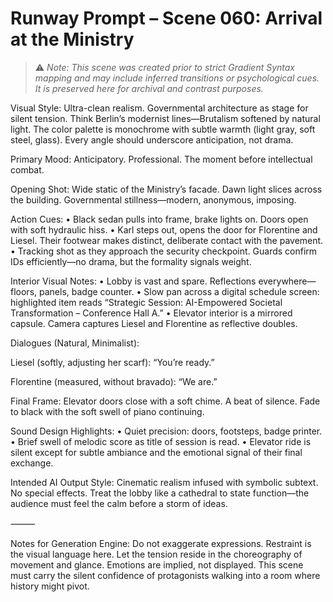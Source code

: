 # Runway Prompt – Scene 060: Arrival at the Ministry

> ⚠️ *Note: This scene was created prior to strict Gradient Syntax mapping and may include inferred transitions or psychological cues. It is preserved here for archival and contrast purposes.*

Visual Style:
Ultra-clean realism. Governmental architecture as stage for silent tension. Think Berlin’s modernist lines—Brutalism softened by natural light. The color palette is monochrome with subtle warmth (light gray, soft steel, glass). Every angle should underscore anticipation, not drama.

Primary Mood:
Anticipatory. Professional. The moment before intellectual combat.

Opening Shot:
Wide static of the Ministry’s facade. Dawn light slices across the building. Governmental stillness—modern, anonymous, imposing.

Action Cues:
	•	Black sedan pulls into frame, brake lights on. Doors open with soft hydraulic hiss.
	•	Karl steps out, opens the door for Florentine and Liesel. Their footwear makes distinct, deliberate contact with the pavement.
	•	Tracking shot as they approach the security checkpoint. Guards confirm IDs efficiently—no drama, but the formality signals weight.

Interior Visual Notes:
	•	Lobby is vast and spare. Reflections everywhere—floors, panels, badge counter.
	•	Slow pan across a digital schedule screen: highlighted item reads “Strategic Session: AI-Empowered Societal Transformation – Conference Hall A.”
	•	Elevator interior is a mirrored capsule. Camera captures Liesel and Florentine as reflective doubles.

Dialogues (Natural, Minimalist):

Liesel (softly, adjusting her scarf): “You’re ready.”

Florentine (measured, without bravado): “We are.”

Final Frame:
Elevator doors close with a soft chime. A beat of silence. Fade to black with the soft swell of piano continuing.

Sound Design Highlights:
	•	Quiet precision: doors, footsteps, badge printer.
	•	Brief swell of melodic score as title of session is read.
	•	Elevator ride is silent except for subtle ambiance and the emotional signal of their final exchange.

Intended AI Output Style:
Cinematic realism infused with symbolic subtext. No special effects. Treat the lobby like a cathedral to state function—the audience must feel the calm before a storm of ideas.

⸻

Notes for Generation Engine:
Do not exaggerate expressions. Restraint is the visual language here. Let the tension reside in the choreography of movement and glance. Emotions are implied, not displayed. This scene must carry the silent confidence of protagonists walking into a room where history might pivot.

